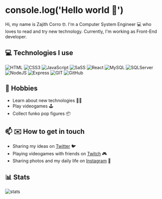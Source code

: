 # console.log('Hello world 👋')

Hi, my name is Zajith Corro 🤓. I'm a Computer System Engineer 💻 who loves to read and try new technology. Currently, I'm working as Front-End developer.

## 💻 Technologies I use

  ![HTML](https://img.shields.io/badge/HTML5-E34F26?style=for-the-badge&logo=html5&logoColor=white) ![CSS3](https://img.shields.io/badge/CSS3-1572B6?style=for-the-badge&logo=css3&logoColor=white) ![JavaScript](https://img.shields.io/badge/JavaScript-323330?style=for-the-badge&logo=javascript&logoColor=F7DF1E)  ![SaSS](https://img.shields.io/badge/Sass-CC6699?style=for-the-badge&logo=sass&logoColor=white) ![React](https://img.shields.io/badge/React-20232A?style=for-the-badge&logo=react&logoColor=61DAFB) ![MySQL](https://img.shields.io/badge/MySQL-00000F?style=for-the-badge&logo=mysql&logoColor=white) ![SQLServer](https://img.shields.io/badge/Microsoft%20SQL%20Server-CC2927?style=for-the-badge&logo=microsoft%20sql%20server&logoColor=white) ![NodeJS](https://img.shields.io/badge/Node.js-339933?style=for-the-badge&logo=nodedotjs&logoColor=white) ![Express](https://img.shields.io/badge/Express.js-000000?style=for-the-badge&logo=express&logoColor=white) ![GIT](https://img.shields.io/badge/Git-F05032?style=for-the-badge&logo=git&logoColor=white) ![GitHub](https://img.shields.io/badge/GitHub-100000?style=for-the-badge&logo=github&logoColor=white)

## 🎯 Hobbies 

- Learn about new technologies 👨‍💻 
- Play videogames 🕹️
- Collect funko pop figures 📦

## 📫 ✉️ How to get in touch 

- Sharing my ideas on [Twitter](https://twitter.com/ZaJithCv) 🐦
- Playing videogames with friends on [Twitch](https://www.twitch.tv/zajithcorro) 🎮
- Sharing photos and my daily life on [Instagram](https://www.instagram.com/ZajithCv) 📸

## 📊 Stats
![stats](https://github-readme-stats.vercel.app/api?username=zajithcorro)
